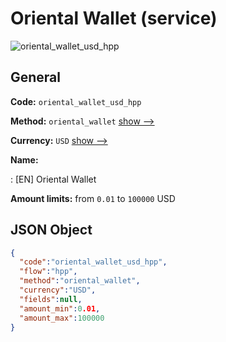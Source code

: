 
# Oriental Wallet (service) 
![oriental_wallet_usd_hpp](https://static.openfintech.io/payment_methods/oriental_wallet_usd_hpp/logo.svg?w=400&c=v0.59.26#w200)  

## General 
 
**Code:** `oriental_wallet_usd_hpp` 
 
**Method:** `oriental_wallet` 
 [show -->](/payment-methods/oriental_wallet/) 
 
**Currency:** `USD` [show -->](/currencies/USD/) 
 
**Name:** 
 
:	[EN] Oriental Wallet 
 
**Amount limits:** from `0.01` to `100000` USD 

## JSON Object 

```json
{
  "code":"oriental_wallet_usd_hpp",
  "flow":"hpp",
  "method":"oriental_wallet",
  "currency":"USD",
  "fields":null,
  "amount_min":0.01,
  "amount_max":100000
}
```  
